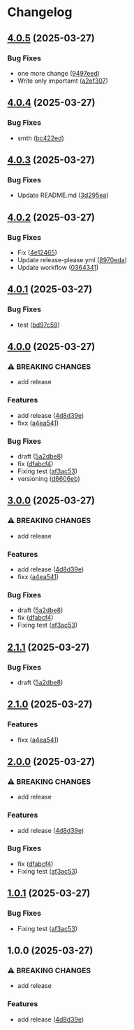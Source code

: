 # Changelog

## [4.0.5](https://github.com/takost/go-example/compare/v4.0.4...v4.0.5) (2025-03-27)


### Bug Fixes

* one more change ([9497eed](https://github.com/takost/go-example/commit/9497eedf2c9d9e933b62e9ef411b1eed736540d0))
* Write only importamt ([a2ef307](https://github.com/takost/go-example/commit/a2ef307a4b45b72b6ffe35006cdf7675fa9f3055))

## [4.0.4](https://github.com/takost/go-example/compare/v4.0.3...v4.0.4) (2025-03-27)


### Bug Fixes

* smth ([bc422ed](https://github.com/takost/go-example/commit/bc422ed7f5508b2fc9b192bad0095b9fba3413cd))

## [4.0.3](https://github.com/takost/go-example/compare/v4.0.2...v4.0.3) (2025-03-27)


### Bug Fixes

* Update README.md ([3d295ea](https://github.com/takost/go-example/commit/3d295eaffb3037c6827e5b0dc11315a0bf830f0a))

## [4.0.2](https://github.com/takost/go-example/compare/v4.0.1...v4.0.2) (2025-03-27)


### Bug Fixes

* Fix ([4e12465](https://github.com/takost/go-example/commit/4e12465f38f0838e57d44d64429e47b4408aaf3f))
* Update release-please.yml ([8970eda](https://github.com/takost/go-example/commit/8970eda5316499fcfb101a96e8fe47b8217e1e34))
* Update workflow ([0364341](https://github.com/takost/go-example/commit/0364341c51763abde823ba112b82e27329b01018))

## [4.0.1](https://github.com/takost/go-example/compare/v4.0.0...v4.0.1) (2025-03-27)


### Bug Fixes

* test ([bd97c59](https://github.com/takost/go-example/commit/bd97c59ae28be50ebc4c2a894674014534786083))

## [4.0.0](https://github.com/takost/go-example/compare/v3.0.0...v4.0.0) (2025-03-27)


### ⚠ BREAKING CHANGES

* add release

### Features

* add release ([4d8d39e](https://github.com/takost/go-example/commit/4d8d39e9631b4d977b043b67f7026f3071b01549))
* fixx ([a4ea541](https://github.com/takost/go-example/commit/a4ea541c7917ad88774b6fda022a998787c21e5a))


### Bug Fixes

* draft ([5a2dbe8](https://github.com/takost/go-example/commit/5a2dbe858b1ed1ab452e9430f12cdec47216f05b))
* fix ([dfabcf4](https://github.com/takost/go-example/commit/dfabcf46fcee8622b843adc29bc89c85cda4baef))
* Fixing test ([af3ac53](https://github.com/takost/go-example/commit/af3ac53a008d1856ac165a386c4efd0c8eff5638))
* versioning ([d6606eb](https://github.com/takost/go-example/commit/d6606ebe3c978f35f6e086ba32ff9ba5eec01fe7))

## [3.0.0](https://github.com/takost/go-example/compare/v2.1.1...v3.0.0) (2025-03-27)


### ⚠ BREAKING CHANGES

* add release

### Features

* add release ([4d8d39e](https://github.com/takost/go-example/commit/4d8d39e9631b4d977b043b67f7026f3071b01549))
* fixx ([a4ea541](https://github.com/takost/go-example/commit/a4ea541c7917ad88774b6fda022a998787c21e5a))


### Bug Fixes

* draft ([5a2dbe8](https://github.com/takost/go-example/commit/5a2dbe858b1ed1ab452e9430f12cdec47216f05b))
* fix ([dfabcf4](https://github.com/takost/go-example/commit/dfabcf46fcee8622b843adc29bc89c85cda4baef))
* Fixing test ([af3ac53](https://github.com/takost/go-example/commit/af3ac53a008d1856ac165a386c4efd0c8eff5638))

## [2.1.1](https://github.com/takost/go-example/compare/v2.1.0...v2.1.1) (2025-03-27)


### Bug Fixes

* draft ([5a2dbe8](https://github.com/takost/go-example/commit/5a2dbe858b1ed1ab452e9430f12cdec47216f05b))

## [2.1.0](https://github.com/takost/go-example/compare/v2.0.0...v2.1.0) (2025-03-27)


### Features

* fixx ([a4ea541](https://github.com/takost/go-example/commit/a4ea541c7917ad88774b6fda022a998787c21e5a))

## [2.0.0](https://github.com/takost/go-example/compare/v1.0.1...v2.0.0) (2025-03-27)


### ⚠ BREAKING CHANGES

* add release

### Features

* add release ([4d8d39e](https://github.com/takost/go-example/commit/4d8d39e9631b4d977b043b67f7026f3071b01549))


### Bug Fixes

* fix ([dfabcf4](https://github.com/takost/go-example/commit/dfabcf46fcee8622b843adc29bc89c85cda4baef))
* Fixing test ([af3ac53](https://github.com/takost/go-example/commit/af3ac53a008d1856ac165a386c4efd0c8eff5638))

## [1.0.1](https://github.com/takost/go-example/compare/v1.0.0...v1.0.1) (2025-03-27)


### Bug Fixes

* Fixing test ([af3ac53](https://github.com/takost/go-example/commit/af3ac53a008d1856ac165a386c4efd0c8eff5638))

## 1.0.0 (2025-03-27)


### ⚠ BREAKING CHANGES

* add release

### Features

* add release ([4d8d39e](https://github.com/takost/go-example/commit/4d8d39e9631b4d977b043b67f7026f3071b01549))
